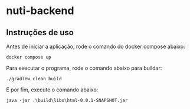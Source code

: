 # nuti-backend

## Instruções de uso
Antes de iniciar a aplicação, rode o comando do docker compose abaixo:

    docker compose up

Para executar o programa, rode o comando abaixo para buildar:

    ./gradlew clean build

E por fim, execute o comando abaixo:

    java -jar .\build\libs\html-0.0.1-SNAPSHOT.jar
